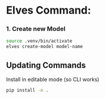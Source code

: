 # Elves Command:

### 1. Create new Model
```bash
source .venv/bin/activate
elves create-model model-name
```

## Updating Commands

Install in editable mode (so CLI works)

```bash
pip install -e .
```